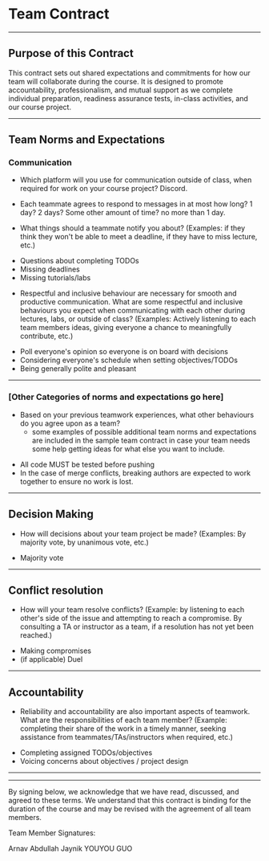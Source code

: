 # Team Contract

---
## Purpose of this Contract

This contract sets out shared expectations and commitments for how our team will collaborate during the course. It is designed to promote accountability, professionalism, and mutual support as we complete individual preparation, readiness assurance tests, in-class activities, and our course project.

---
## Team Norms and Expectations

### Communication

* Which platform will you use for communication outside of class, when required for work on your course project? Discord.

* Each teammate agrees to respond to messages in at most how long? 1 day? 2 days? Some other amount of time? no more than 1 day.

* What things should a teammate notify you about? (Examples: if they think they won't be able to meet a deadline, if they have to miss lecture, etc.)

- Questions about completing TODOs
- Missing deadlines
- Missing tutorials/labs
  

* Respectful and inclusive behaviour are necessary for smooth and productive communication. What are some respectful and inclusive behaviours you expect when communicating with each other during lectures, labs, or outside of class? (Examples: Actively listening to each team members ideas, giving everyone a chance to meaningfully contribute, etc.)

- Poll everyone's opinion so everyone is on board with decisions
- Considering everyone's schedule when setting objectives/TODOs
- Being generally polite and pleasant

---

### [Other Categories of norms and expectations go here]

* Based on your previous teamwork experiences, what other behaviours do you agree upon as a team?
    - some examples of possible additional team norms and expectations are included in the sample team contract in case your team needs some help getting ideas for what else you want to include.

- All code MUST be tested before pushing
- In the case of merge conflicts, breaking authors are expected to work together to ensure no work is lost.
---

## Decision Making

* How will decisions about your team project be made? (Examples: By majority vote, by unanimous vote, etc.)

- Majority vote

---
## Conflict resolution

* How will your team resolve conflicts? (Example: by listening to each other's side of the issue and attempting to reach a compromise. By consulting a TA or instructor as a team, if a resolution has not yet been reached.)

- Making compromises
- (if applicable) Duel

---

## Accountability

* Reliability and accountability are also important aspects of teamwork. What are the responsibilities of each team member? (Example: completing their share of the work in a timely manner, seeking assistance from teammates/TAs/instructors when required, etc.)

- Completing assigned TODOs/objectives
- Voicing concerns about objectives / project design

---

---

By signing below, we acknowledge that we have read, discussed, and agreed to these terms. We understand that this contract is binding for the duration of the course and may be revised with the agreement of all team members.

Team Member Signatures:

Arnav
Abdullah
Jaynik 
YOUYOU GUO
